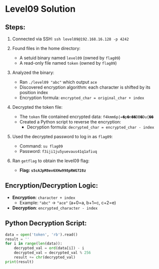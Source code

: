 # Level09 Solution

## Steps:
1. Connected via SSH: `ssh level09@192.168.16.128 -p 4242`
2. Found files in the home directory:
   - A setuid binary named `level09` (owned by `flag09`)
   - A read-only file named `token` (owned by `flag09`)

3. Analyzed the binary:
   - Ran `./level09 "abc"` which output `ace`
   - Discovered encryption algorithm: each character is shifted by its position index
   - Encryption formula: `encrypted_char = original_char + index`

4. Decrypted the token file:
   - The `token` file contained encrypted data: `f4kmm6p|=�p�n��DB�Du{��`
   - Created a Python script to reverse the encryption:
     - Decryption formula: `decrypted_char = encrypted_char - index`

5. Used the decrypted password to log in as `flag09`:
   - Command: `su flag09`
   - Password: `f3iji1ju5yuevaus41q1afiuq`

6. Ran `getflag` to obtain the level09 flag:
   - **Flag: `s5cAJpM8ev6XHw998pRWG728z`**

## Encryption/Decryption Logic:
- **Encryption**: `character + index`
  - Example: `"abc"` → `"ace"` (a+0=a, b+1=c, c+2=e)
- **Decryption**: `encrypted_character - index`

## Python Decryption Script:
```python
data = open('token', 'rb').read()
result = ''
for i in range(len(data)):
    decrypted_val = ord(data[i]) - i
    decrypted_val = decrypted_val % 256
    result += chr(decrypted_val)
print(result)